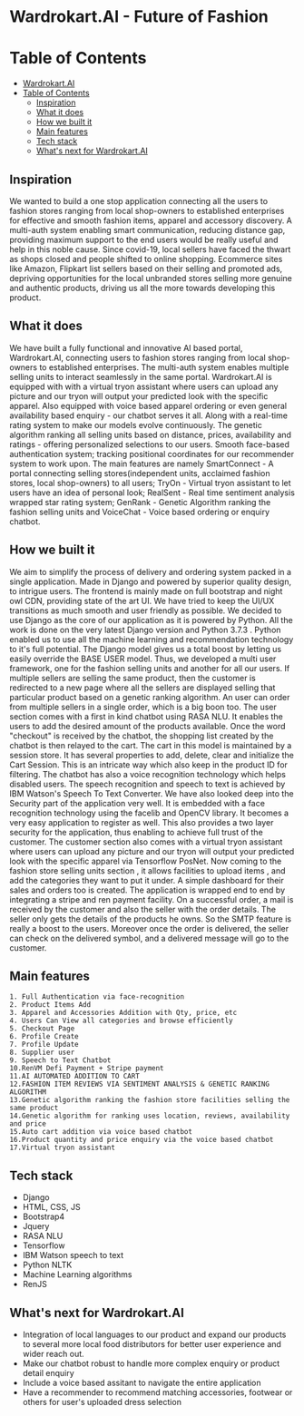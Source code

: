 # Wardrokart.AI - Future of Fashion

# Table of Contents

- [Wardrokart.AI](#wardrokart.ai)
- [Table of Contents](#table-of-contents)
  - [Inspiration](#inspiration)
  - [What it does](#what-it-does)
  - [How we built it](#how-we-built-it)
  - [Main features](#main-features)
  - [Tech stack](#tech-stack)
  - [What's next for Wardrokart.AI](#whats-next-for-wardrokart.ai)


## Inspiration

We wanted to build a one stop application connecting all the users to fashion stores ranging from local shop-owners to established enterprises for effective and smooth fashion items, apparel and accessory discovery. A multi-auth system enabling smart communication, reducing distance gap, providing maximum support to the end users would be really useful and help in this noble cause. 
Since covid-19, local sellers have faced the thwart as shops closed and people shifted to online shopping. Ecommerce sites like Amazon, Flipkart list sellers based on their selling and promoted ads, depriving opportunities for the local unbranded stores selling more genuine and authentic products, driving us all the more towards developing this product.



## What it does

We have built a fully functional and innovative AI based portal, Wardrokart.AI, connecting users to fashion stores ranging from local shop-owners to established enterprises. The multi-auth system enables multiple selling units to interact seamlessly in the same portal. Wardrokart.AI is equipped with with a virtual tryon assistant where users can upload any picture and our tryon will output your predicted look with the specific apparel.  Also equipped with voice based apparel ordering or even general availability based enquiry - our chatbot serves it all. Along with a real-time rating system to make our models evolve continuously. The genetic algorithm ranking all selling units based on distance, prices, availability and ratings - offering personalized selections to our users. Smooth face-based authentication system; tracking positional coordinates for our recommender system to work upon. The main features are namely SmartConnect - A portal connecting selling stores(independent units, acclaimed fashion stores, local shop-owners) to all users; TryOn - Virtual tryon assistant to let users have an idea of personal look; RealSent - Real time sentiment analysis wrapped star rating system; GenRank - Genetic Algorithm ranking the fashion selling units and VoiceChat - Voice based ordering or enquiry chatbot. 

## How we built it 

We aim to simplify the process of delivery and ordering system packed in a single application. Made in Django and powered by superior quality design, to intrigue users. The frontend is mainly made on full bootstrap and night owl CDN, providing state of the art UI. We have tried to keep the UI/UX transitions as much smooth and user friendly as possible. We decided to use Django as the core of our application as it is powered by Python. All the work is done on the very latest Django version and Python 3.7.3 . Python enabled us to use all the machine learning and recommendation technology to it's full potential. The Django model gives us a total boost by letting us easily override the BASE USER model. Thus, we developed a multi user framework, one for the fashion selling units and another for all our users. If multiple sellers are selling the same product, then the customer is redirected to a new page where all the sellers are displayed selling that particular product based on a genetic ranking algorithm. An user can order from multiple sellers in a single order, which is a big boon too. The user section comes with a first in kind chatbot using RASA NLU. It enables the users to add the desired amount of the products available. Once the word "checkout" is received by the chatbot, the shopping list created by the chatbot is then relayed to the cart. The cart in this model is maintained by a session store. It has several properties to add, delete, clear and initialize the Cart Session. This is an intricate way which also keep in the product ID for filtering. The chatbot has also a voice recognition technology which helps disabled users. The speech recognition and speech to text is achieved by IBM Watson's Speech To Text Converter. We have also looked deep into the Security part of the application very well. It is embedded with a face recognition technology using the facelib and OpenCV library. It becomes a very easy application to register as well. This also provides a two layer security for the application, thus enabling to achieve full trust of the customer. The customer section also comes with a virtual tryon assistant where users can upload any picture and our tryon will output your predicted look with the specific apparel via Tensorflow PosNet. Now coming to the fashion store selling units section , it allows facilities to upload items , and add the categories they want to put it under. A simple dashboard for their sales and orders too is created. The application is wrapped end to end by integrating a stripe and ren payment facility. On a successful order, a mail is received by the customer and also the seller with the order details. The seller only gets the details of the  products he owns. So the SMTP feature is really a boost to the users. Moreover once the order is delivered, the seller can check on the delivered symbol, and a delivered message will go to the customer.

## Main features
	1. Full Authentication via face-recognition
	2. Product Items Add
	3. Apparel and Accessories Addition with Qty, price, etc
	4. Users Can View all categories and browse efficiently
	5. Checkout Page
	6. Profile Create
	7. Profile Update
	8. Supplier user
	9. Speech to Text Chatbot
	10.RenVM Defi Payment + Stripe payment
	11.AI AUTOMATED ADDITION TO CART
	12.FASHION ITEM REVIEWS VIA SENTIMENT ANALYSIS & GENETIC RANKING ALGORITHM
	13.Genetic algorithm ranking the fashion store facilities selling the same product
	14.Genetic algorithm for ranking uses location, reviews, availability and price
	15.Auto cart addition via voice based chatbot
	16.Product quantity and price enquiry via the voice based chatbot
	17.Virtual tryon assistant


## Tech stack
 - Django
 - HTML, CSS, JS
 - Bootstrap4
 - Jquery
 - RASA NLU
 - Tensorflow
 - IBM Watson speech to text
 - Python NLTK
 - Machine Learning algorithms
 - RenJS



## What's next for Wardrokart.AI
- Integration of local languages to our product and expand our products to several more local food distributors for better user experience and wider reach out.
- Make our chatbot robust to handle more complex enquiry or product detail enquiry
- Include a voice based assitant to navigate the entire application
- Have a recommender to recommend matching accessories, footwear or others for user's uploaded dress selection


